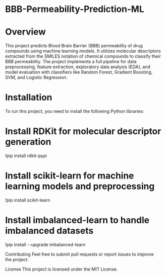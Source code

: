 # BBB-Permeability-Prediction-ML

# Overview

This project predicts Blood Brain Barrier (BBB) permeability of drug compounds using machine learning models. It utilizes molecular descriptors extracted from the SMILES notation of chemical compounds to classify their BBB permeability. The project implements a full pipeline for data preprocessing, feature extraction, exploratory data analysis (EDA), and model evaluation with classifiers like Random Forest, Gradient Boosting, SVM, and Logistic Regression.



# Installation

To run this project, you need to install the following Python libraries:

# Install RDKit for molecular descriptor generation
!pip install rdkit-pypi

# Install scikit-learn for machine learning models and preprocessing
!pip install scikit-learn

# Install imbalanced-learn to handle imbalanced datasets
!pip install --upgrade imbalanced-learn

Contributing
Feel free to submit pull requests or report issues to improve the project.

License
This project is licensed under the MIT License.

